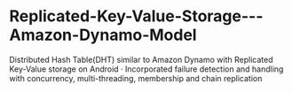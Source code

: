 # Replicated-Key-Value-Storage---Amazon-Dynamo-Model


Distributed Hash Table(DHT) similar to Amazon Dynamo with Replicated Key-Value storage on Android · 
Incorporated failure detection and handling with concurrency, multi-threading, membership and chain replication
